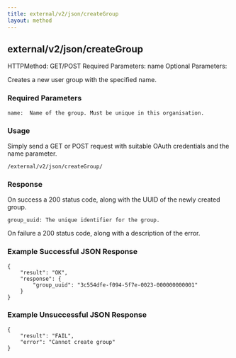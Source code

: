```yaml
---
title: external/v2/json/createGroup
layout: method
---
```

## external/v2/json/createGroup

HTTPMethod: GET/POST
Required Parameters: name
Optional Parameters:

Creates a new user group with the specified name.

### Required Parameters
`
name:  Name of the group. Must be unique in this organisation.
`

### Usage

Simply send a GET or POST request with suitable OAuth credentials and the name parameter.

`/external/v2/json/createGroup/`

### Response

On success a 200 status code, along with the UUID of the newly created group.

`
group_uuid: The unique identifier for the group.
`

On failure a 200 status code, along with a description of the error.

### Example Successful JSON Response

    {
        "result": "OK",
        "response": {
            "group_uuid": "3c554dfe-f094-5f7e-0023-000000000001"
        }
    }

### Example Unsuccessful JSON Response

    {
        "result": "FAIL",
        "error": "Cannot create group" 
    }